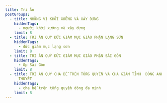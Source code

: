 ```yaml
---
title: Tri Ân
postGroups:
  - title: NHỮNG VỊ KHỞI XƯỞNG VÀ XÂY DỰNG
    hiddenTags:
      - người khởi xướng và xây dựng
    limit: 8
  - title: TRI ÂN QUÝ ĐỨC GIÁM MỤC GIÁO PHẬN LẠNG SƠN
    hiddenTags:
      - đức giám mục lạng sơn
    limit: 8
  - title: TRI ÂN QUÝ ĐỨC GIÁM MỤC GIÁO PHẬN SÀI GÒN
    hiddenTags:
      - Gp Sài Gòn
    limit: 8
  - title: TRI ÂN QUÝ CHA BỀ TRÊN TỔNG QUYỀN VÀ CHA GIÁM TỈNH  DÒNG ANH EM GIẢNG
      THUYẾT
    hiddenTags:
      - cha bề trên tổng quyền dòng đa minh
    limit: 8
---
```

